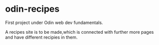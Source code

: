 # odin-recipes
First project under Odin web dev fundamentals.

A recipes site is to be made,which is connected with further more pages and have different recipies in them.